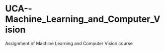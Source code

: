 # UCA--Machine_Learning_and_Computer_Vision
Assignment of Machine Learning and Computer Vision course
